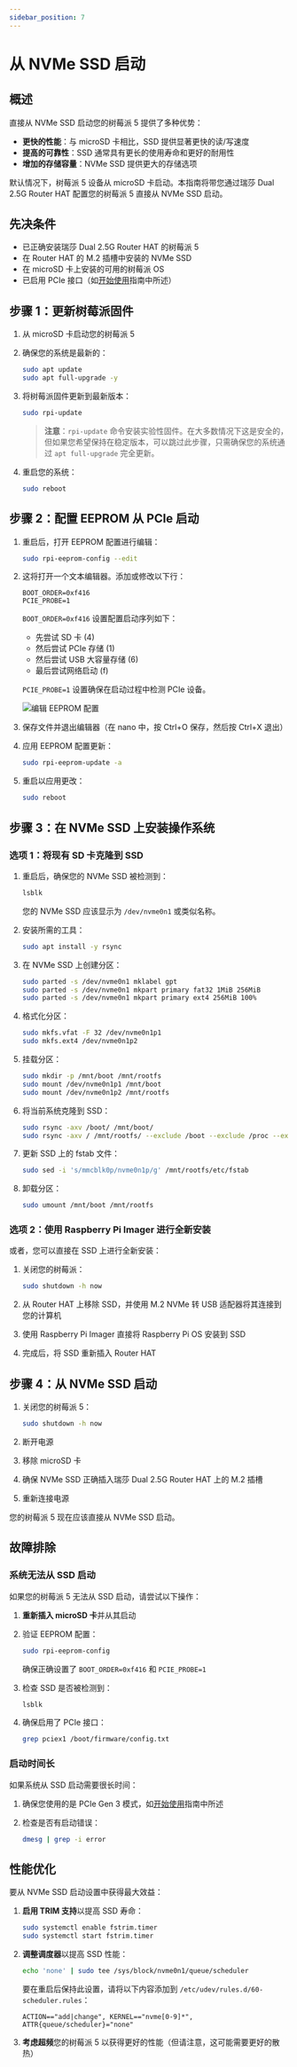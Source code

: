 ```yaml
---
sidebar_position: 7
---
```


# 从 NVMe SSD 启动

## 概述

直接从 NVMe SSD 启动您的树莓派 5 提供了多种优势：

- **更快的性能**：与 microSD 卡相比，SSD 提供显著更快的读/写速度
- **提高的可靠性**：SSD 通常具有更长的使用寿命和更好的耐用性
- **增加的存储容量**：NVMe SSD 提供更大的存储选项

默认情况下，树莓派 5 设备从 microSD 卡启动。本指南将带您通过瑞莎 Dual 2.5G Router HAT 配置您的树莓派 5 直接从 NVMe SSD 启动。

## 先决条件

- 已正确安装瑞莎 Dual 2.5G Router HAT 的树莓派 5
- 在 Router HAT 的 M.2 插槽中安装的 NVMe SSD
- 在 microSD 卡上安装的可用的树莓派 OS
- 已启用 PCIe 接口（如[开始使用](/accessories/dual-2.5-router-hat/dual-2.5-router-for-rpi5/start-use)指南中所述）

## 步骤 1：更新树莓派固件

1. 从 microSD 卡启动您的树莓派 5
2. 确保您的系统是最新的：

   ```bash
   sudo apt update
   sudo apt full-upgrade -y
   ```

3. 将树莓派固件更新到最新版本：

   ```bash
   sudo rpi-update
   ```

   > **注意**：`rpi-update` 命令安装实验性固件。在大多数情况下这是安全的，但如果您希望保持在稳定版本，可以跳过此步骤，只需确保您的系统通过 `apt full-upgrade` 完全更新。

4. 重启您的系统：

   ```bash
   sudo reboot
   ```

## 步骤 2：配置 EEPROM 从 PCIe 启动

1. 重启后，打开 EEPROM 配置进行编辑：

   ```bash
   sudo rpi-eeprom-config --edit
   ```

2. 这将打开一个文本编辑器。添加或修改以下行：

   ```
   BOOT_ORDER=0xf416
   PCIE_PROBE=1
   ```

   `BOOT_ORDER=0xf416` 设置配置启动序列如下：

   - 先尝试 SD 卡 (4)
   - 然后尝试 PCIe 存储 (1)
   - 然后尝试 USB 大容量存储 (6)
   - 最后尝试网络启动 (f)

   `PCIE_PROBE=1` 设置确保在启动过程中检测 PCIe 设备。

   ![编辑 EEPROM 配置](/img/accessories/dual-2.5-router-hat/rpi-ssd-boot.webp)

3. 保存文件并退出编辑器（在 nano 中，按 Ctrl+O 保存，然后按 Ctrl+X 退出）

4. 应用 EEPROM 配置更新：

   ```bash
   sudo rpi-eeprom-update -a
   ```

5. 重启以应用更改：

   ```bash
   sudo reboot
   ```

## 步骤 3：在 NVMe SSD 上安装操作系统

### 选项 1：将现有 SD 卡克隆到 SSD

1. 重启后，确保您的 NVMe SSD 被检测到：

   ```bash
   lsblk
   ```

   您的 NVMe SSD 应该显示为 `/dev/nvme0n1` 或类似名称。

2. 安装所需的工具：

   ```bash
   sudo apt install -y rsync
   ```

3. 在 NVMe SSD 上创建分区：

   ```bash
   sudo parted -s /dev/nvme0n1 mklabel gpt
   sudo parted -s /dev/nvme0n1 mkpart primary fat32 1MiB 256MiB
   sudo parted -s /dev/nvme0n1 mkpart primary ext4 256MiB 100%
   ```

4. 格式化分区：

   ```bash
   sudo mkfs.vfat -F 32 /dev/nvme0n1p1
   sudo mkfs.ext4 /dev/nvme0n1p2
   ```

5. 挂载分区：

   ```bash
   sudo mkdir -p /mnt/boot /mnt/rootfs
   sudo mount /dev/nvme0n1p1 /mnt/boot
   sudo mount /dev/nvme0n1p2 /mnt/rootfs
   ```

6. 将当前系统克隆到 SSD：

   ```bash
   sudo rsync -axv /boot/ /mnt/boot/
   sudo rsync -axv / /mnt/rootfs/ --exclude /boot --exclude /proc --exclude /sys --exclude /dev --exclude /mnt
   ```

7. 更新 SSD 上的 fstab 文件：

   ```bash
   sudo sed -i 's/mmcblk0p/nvme0n1p/g' /mnt/rootfs/etc/fstab
   ```

8. 卸载分区：

   ```bash
   sudo umount /mnt/boot /mnt/rootfs
   ```

### 选项 2：使用 Raspberry Pi Imager 进行全新安装

或者，您可以直接在 SSD 上进行全新安装：

1. 关闭您的树莓派：

   ```bash
   sudo shutdown -h now
   ```

2. 从 Router HAT 上移除 SSD，并使用 M.2 NVMe 转 USB 适配器将其连接到您的计算机

3. 使用 Raspberry Pi Imager 直接将 Raspberry Pi OS 安装到 SSD

4. 完成后，将 SSD 重新插入 Router HAT

## 步骤 4：从 NVMe SSD 启动

1. 关闭您的树莓派 5：

   ```bash
   sudo shutdown -h now
   ```

2. 断开电源
3. 移除 microSD 卡
4. 确保 NVMe SSD 正确插入瑞莎 Dual 2.5G Router HAT 上的 M.2 插槽
5. 重新连接电源

您的树莓派 5 现在应该直接从 NVMe SSD 启动。

## 故障排除

### 系统无法从 SSD 启动

如果您的树莓派 5 无法从 SSD 启动，请尝试以下操作：

1. **重新插入 microSD 卡**并从其启动
2. 验证 EEPROM 配置：

   ```bash
   sudo rpi-eeprom-config
   ```

   确保正确设置了 `BOOT_ORDER=0xf416` 和 `PCIE_PROBE=1`

3. 检查 SSD 是否被检测到：

   ```bash
   lsblk
   ```

4. 确保启用了 PCIe 接口：

   ```bash
   grep pciex1 /boot/firmware/config.txt
   ```

### 启动时间长

如果系统从 SSD 启动需要很长时间：

1. 确保您使用的是 PCIe Gen 3 模式，如[开始使用](/accessories/dual-2.5-router-hat/dual-2.5-router-for-rpi5/start-use#优化-pcie-性能可选)指南中所述

2. 检查是否有启动错误：

   ```bash
   dmesg | grep -i error
   ```

## 性能优化

要从 NVMe SSD 启动设置中获得最大效益：

1. **启用 TRIM 支持**以提高 SSD 寿命：

   ```bash
   sudo systemctl enable fstrim.timer
   sudo systemctl start fstrim.timer
   ```

2. **调整调度器**以提高 SSD 性能：

   ```bash
   echo 'none' | sudo tee /sys/block/nvme0n1/queue/scheduler
   ```

   要在重启后保持此设置，请将以下内容添加到 `/etc/udev/rules.d/60-scheduler.rules`：

   ```
   ACTION=="add|change", KERNEL=="nvme[0-9]*", ATTR{queue/scheduler}="none"
   ```

3. **考虑超频**您的树莓派 5 以获得更好的性能（但请注意，这可能需要更好的散热）
